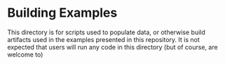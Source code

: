 # Building Examples

This directory is for scripts used to populate data, or otherwise build artifacts used in the examples presented in this
repository. It is not expected that users will run any code in this directory (but of course, are welcome to)

